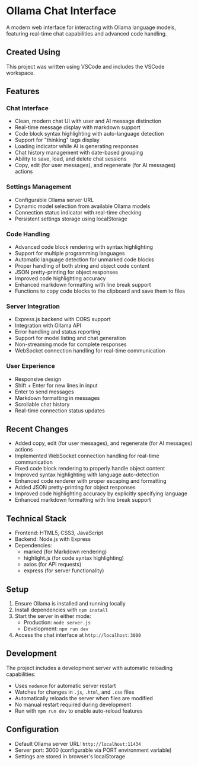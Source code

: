 # Ollama Chat Interface

A modern web interface for interacting with Ollama language models, featuring real-time chat capabilities and advanced code handling.

## Created Using
This project was written using VSCode and includes the VSCode workspace.

## Features

### Chat Interface
- Clean, modern chat UI with user and AI message distinction
- Real-time message display with markdown support
- Code block syntax highlighting with auto-language detection
- Support for "thinking" tags display
- Loading indicator while AI is generating responses
- Chat history management with date-based grouping
- Ability to save, load, and delete chat sessions
- Copy, edit (for user messages), and regenerate (for AI messages) actions

### Settings Management
- Configurable Ollama server URL
- Dynamic model selection from available Ollama models
- Connection status indicator with real-time checking
- Persistent settings storage using localStorage

### Code Handling
- Advanced code block rendering with syntax highlighting
- Support for multiple programming languages
- Automatic language detection for unmarked code blocks
- Proper handling of both string and object code content
- JSON pretty-printing for object responses
- Improved code highlighting accuracy
- Enhanced markdown formatting with line break support
- Functions to copy code blocks to the clipboard and save them to files

### Server Integration
- Express.js backend with CORS support
- Integration with Ollama API
- Error handling and status reporting
- Support for model listing and chat generation
- Non-streaming mode for complete responses
- WebSocket connection handling for real-time communication

### User Experience
- Responsive design
- Shift + Enter for new lines in input
- Enter to send messages
- Markdown formatting in messages
- Scrollable chat history
- Real-time connection status updates

## Recent Changes
- Added copy, edit (for user messages), and regenerate (for AI messages) actions
- Implemented WebSocket connection handling for real-time communication
- Fixed code block rendering to properly handle object content
- Improved syntax highlighting with language auto-detection
- Enhanced code renderer with proper escaping and formatting
- Added JSON pretty-printing for object responses
- Improved code highlighting accuracy by explicitly specifying language
- Enhanced markdown formatting with line break support

## Technical Stack
- Frontend: HTML5, CSS3, JavaScript
- Backend: Node.js with Express
- Dependencies:
  - marked (for Markdown rendering)
  - highlight.js (for code syntax highlighting)
  - axios (for API requests)
  - express (for server functionality)

## Setup
1. Ensure Ollama is installed and running locally
2. Install dependencies with `npm install`
3. Start the server in either mode:
   - Production: `node server.js`
   - Development: `npm run dev`
4. Access the chat interface at `http://localhost:3000`

## Development
The project includes a development server with automatic reloading capabilities:
- Uses `nodemon` for automatic server restart
- Watches for changes in `.js`, `.html`, and `.css` files
- Automatically reloads the server when files are modified
- No manual restart required during development
- Run with `npm run dev` to enable auto-reload features

## Configuration
- Default Ollama server URL: `http://localhost:11434`
- Server port: 3000 (configurable via PORT environment variable)
- Settings are stored in browser's localStorage
